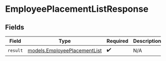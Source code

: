 # EmployeePlacementListResponse


## Fields

| Field                                                              | Type                                                               | Required                                                           | Description                                                        |
| ------------------------------------------------------------------ | ------------------------------------------------------------------ | ------------------------------------------------------------------ | ------------------------------------------------------------------ |
| `result`                                                           | [models.EmployeePlacementList](../models/employeeplacementlist.md) | :heavy_check_mark:                                                 | N/A                                                                |